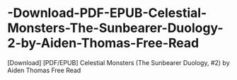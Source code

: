 # -Download-PDF-EPUB-Celestial-Monsters-The-Sunbearer-Duology-2-by-Aiden-Thomas-Free-Read
[Download] [PDF/EPUB] Celestial Monsters (The Sunbearer Duology, #2) by Aiden Thomas Free Read
